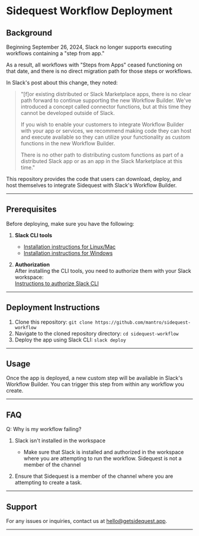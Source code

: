 # Sidequest Workflow Deployment

## Background

Beginning September 26, 2024, Slack no longer supports executing workflows containing a "step from app."

As a result, all workflows with "Steps from Apps" ceased functioning on that date, and there is no direct migration path for those steps or workflows.

In Slack's post about this change, they noted:

> "[f]or existing distributed or Slack Marketplace apps, there is no clear path forward to continue supporting the new Workflow Builder. We've introduced a concept called connector functions, but at this time they cannot be developed outside of Slack.
>
> If you wish to enable your customers to integrate Workflow Builder with your app or services, we recommend making code they can host and execute available so they can utilize your functionality as custom functions in the new Workflow Builder.
>
> There is no other path to distributing custom functions as part of a distributed Slack app or as an app in the Slack Marketplace at this time."

This repository provides the code that users can download, deploy, and host themselves to integrate Sidequest with Slack's Workflow Builder.

---

## Prerequisites

Before deploying, make sure you have the following:

1. **Slack CLI tools**  
   - [Installation instructions for Linux/Mac](https://api.slack.com/automation/cli/install-mac-linux)
   - [Installation instructions for Windows](https://api.slack.com/automation/cli/install-windows)

2. **Authorization**  
   After installing the CLI tools, you need to authorize them with your Slack workspace:  
   [Instructions to authorize Slack CLI](https://api.slack.com/automation/cli/authorization)

---

## Deployment Instructions

1. Clone this repository:
   ``` git clone https://github.com/mantro/sidequest-workflow ```
2. Navigate to the cloned repository directory:
   ``` cd sidequest-workflow ```
3. Deploy the app using Slack CLI:
   ``` slack deploy ```

---

## Usage

Once the app is deployed, a new custom step will be available in Slack's Workflow Builder. You can trigger this step from within any workflow you create.

---

## FAQ

Q: Why is my workflow failing?

1. Slack isn't installed in the workspace

    - Make sure that Slack is installed and authorized in the workspace where you are attempting to run the workflow.
Sidequest is not a member of the channel

2. Ensure that Sidequest is a member of the channel where you are attempting to create a task.

 ---

## Support

For any issues or inquiries, contact us at hello@getsidequest.app.

 ---
